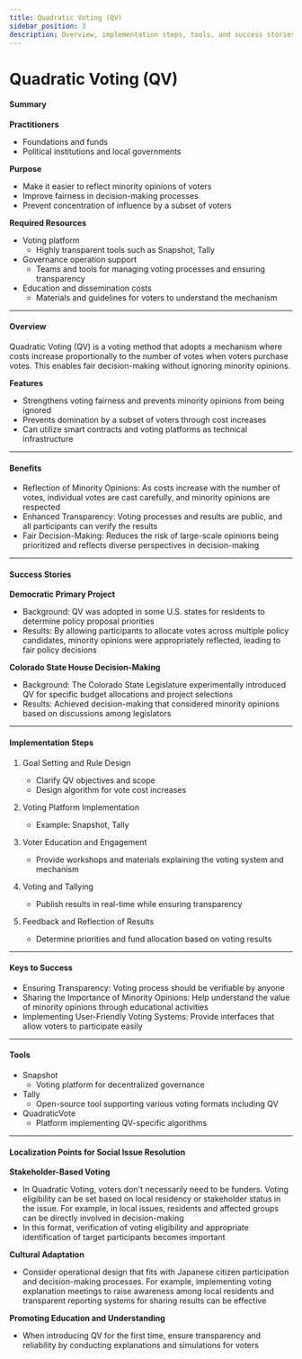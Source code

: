 ```yaml
---
title: Quadratic Voting (QV)
sidebar_position: 3
description: Overview, implementation steps, tools, and success stories of Quadratic Voting.
---
```


# Quadratic Voting (QV)

#### Summary

**Practitioners**
* Foundations and funds
* Political institutions and local governments

**Purpose**
* Make it easier to reflect minority opinions of voters
* Improve fairness in decision-making processes
* Prevent concentration of influence by a subset of voters

**Required Resources**
* Voting platform
  * Highly transparent tools such as Snapshot, Tally
* Governance operation support
  * Teams and tools for managing voting processes and ensuring transparency
* Education and dissemination costs
  * Materials and guidelines for voters to understand the mechanism

***

#### Overview

Quadratic Voting (QV) is a voting method that adopts a mechanism where costs increase proportionally to the number of votes when voters purchase votes. This enables fair decision-making without ignoring minority opinions.

**Features**
* Strengthens voting fairness and prevents minority opinions from being ignored
* Prevents domination by a subset of voters through cost increases
* Can utilize smart contracts and voting platforms as technical infrastructure

***

#### Benefits

* Reflection of Minority Opinions: As costs increase with the number of votes, individual votes are cast carefully, and minority opinions are respected
* Enhanced Transparency: Voting processes and results are public, and all participants can verify the results
* Fair Decision-Making: Reduces the risk of large-scale opinions being prioritized and reflects diverse perspectives in decision-making

***

#### Success Stories

**Democratic Primary Project**
* Background: QV was adopted in some U.S. states for residents to determine policy proposal priorities
* Results: By allowing participants to allocate votes across multiple policy candidates, minority opinions were appropriately reflected, leading to fair policy decisions

**Colorado State House Decision-Making**
* Background: The Colorado State Legislature experimentally introduced QV for specific budget allocations and project selections
* Results: Achieved decision-making that considered minority opinions based on discussions among legislators

***

#### Implementation Steps

1. Goal Setting and Rule Design
   * Clarify QV objectives and scope
   * Design algorithm for vote cost increases

2. Voting Platform Implementation
   * Example: Snapshot, Tally

3. Voter Education and Engagement
   * Provide workshops and materials explaining the voting system and mechanism

4. Voting and Tallying
   * Publish results in real-time while ensuring transparency

5. Feedback and Reflection of Results
   * Determine priorities and fund allocation based on voting results

***

#### Keys to Success

* Ensuring Transparency: Voting process should be verifiable by anyone
* Sharing the Importance of Minority Opinions: Help understand the value of minority opinions through educational activities
* Implementing User-Friendly Voting Systems: Provide interfaces that allow voters to participate easily

***

#### Tools

* Snapshot
  * Voting platform for decentralized governance
* Tally
  * Open-source tool supporting various voting formats including QV
* QuadraticVote
  * Platform implementing QV-specific algorithms

***

#### Localization Points for Social Issue Resolution

**Stakeholder-Based Voting**
* In Quadratic Voting, voters don't necessarily need to be funders. Voting eligibility can be set based on local residency or stakeholder status in the issue. For example, in local issues, residents and affected groups can be directly involved in decision-making
* In this format, verification of voting eligibility and appropriate identification of target participants becomes important

**Cultural Adaptation**
* Consider operational design that fits with Japanese citizen participation and decision-making processes. For example, implementing voting explanation meetings to raise awareness among local residents and transparent reporting systems for sharing results can be effective

**Promoting Education and Understanding**
* When introducing QV for the first time, ensure transparency and reliability by conducting explanations and simulations for voters 